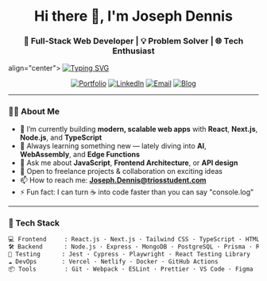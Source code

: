 <!-- Profile README for GitHub -->

<h1 align="center">Hi there 👋, I'm Joseph Dennis</h1>
<h3 align="center">🚀 Full-Stack Web Developer | 💡 Problem Solver | 🌐 Tech Enthusiast</h3>
<p> align="center">
  <a href="https://git.io/typing-svg">
    <img src="https://readme-typing-svg.demolab.com?font=Fira+Code&pause=1000&width=435&lines=Wakeup.+Code.+Eat.+Sleep+Repeat" alt="Typing SVG" />
  </a>
</p>

<p align="center">
  <a href="https://your-portfolio.com" target="_blank"><img src="https://img.shields.io/badge/Portfolio-%23000000.svg?style=for-the-badge&logo=firefox&logoColor=white" alt="Portfolio"/></a>
  <a href="https://www.linkedin.com/in/joseph-d-12b645181/" target="_blank"><img src="https://img.shields.io/badge/LinkedIn-%230077B5.svg?style=for-the-badge&logo=linkedin&logoColor=white" alt="LinkedIn"/></a>
  <a href="mailto:joseph.dennis@triosstudent.com"><img src="https://img.shields.io/badge/Email-D14836?style=for-the-badge&logo=gmail&logoColor=white" alt="Email"/></a>
  <a href="https://your-blog.dev" target="_blank"><img src="https://img.shields.io/badge/Blog-%23FF5722.svg?style=for-the-badge&logo=dev.to&logoColor=white" alt="Blog"/></a>
</p>

---

### 🧑‍💻 About Me

- 🔭 I’m currently building **modern, scalable web apps** with **React**, **Next.js**, **Node.js**, and **TypeScript**  
- 🌱 Always learning something new — lately diving into **AI**, **WebAssembly**, and **Edge Functions**  
- 💬 Ask me about **JavaScript**, **Frontend Architecture**, or **API design**  
- 💼 Open to freelance projects & collaboration on exciting ideas
- 📫 How to reach me: **Joseph.Dennis@triosstudent.com**
- ⚡ Fun fact: I can turn ☕ into code faster than you can say "console.log"

---

### 🔧 Tech Stack

```bash
💻 Frontend     : React.js · Next.js · Tailwind CSS · TypeScript · HTML5 · CSS3 · Sass
🛠️ Backend      : Node.js · Express · MongoDB · PostgreSQL · Prisma · REST · GraphQL
🧪 Testing      : Jest · Cypress · Playwright · React Testing Library
☁️ DevOps       : Vercel · Netlify · Docker · GitHub Actions
📦 Tools        : Git · Webpack · ESLint · Prettier · VS Code · Figma
